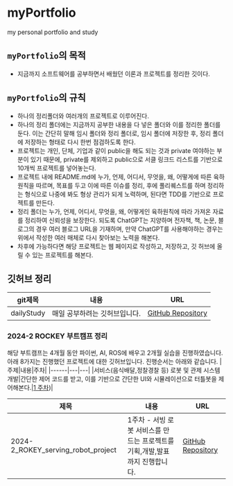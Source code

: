 # myPortfolio
my personal portfolio and study

## `myPortfolio`의 목적
  - 지금까지 소프트웨어를 공부하면서 배웠던 이론과 프로젝트를 정리한 깃이다.

## `myPortfolio`의 규칙
  - 하나의 정리폴더와 여러개의 프로젝트로 이루어진다.
  - 하나의 정리 폴더에는 지금까지 공부한 내용을 다 넣은 폴더와 이를 정리한 폴더를 둔다. 이는 간단히 말해 임시 폴더와 정리 폴더로, 임시 폴더에 저장한 후, 정리 폴더에 저장하는 형태로 다시 한번 점검하도록 한다.
  - 프로젝트는 개인, 단체, 기업과 같이 public을 해도 되는 것과 private 여야하는 부분이 있기 때문에, private를 제외하고 public으로 서클 링크드 리스트를 기반으로 10개씩 프로젝트를 넣어놓는다.
  - 프로젝트 내에 README.md에 누가, 언제, 어디서, 무엇을, 왜, 어떻게에 따른 육하원칙을 따르며, 목표를 두고 이에 따른 이슈를 정리, 후에 풀리퀘스트를 하며 정리하는 형식으로 나중에 봐도 형상 관리가 되게 노력하며, 된다면 TDD를 기반으로 프로젝트를 만든다.
  - 정리 폴더는 누가, 언제, 어디서, 무엇을, 왜, 어떻게인 육하원칙에 따라 가져온 자료를 정리하여 신뢰성을 보장한다. 되도록 ChatGPT는 지양하며 전자책, 책, 논문, 블로그의 경우 여러 블로그 URL을 기재하며, 만약 ChatGPT를 사용해야하는 경우는 위에서 작성한 여러 매체로 다시 찾아보는 노력을 해본다.
  - 차후에 가능하다면 해당 프로젝트는 웹 페이지로 작성하고, 저장하고, 깃 허브에 올릴 수 있는 프로젝트를 해본다.
## 깃허브 정리

|git제목|내용|URL|
|------|---|---|
|dailyStudy|매일 공부하려는 깃허브입니다.|[GitHub Repository](https://github.com/malenwater/dailyStudy)|

### 2024-2 ROCKEY 부트캠프 정리
해당 부트캠프는 4개월 동안 파이썬, AI, ROS에 배우고 2개월 실습을 진행하였습니다. 아래 8가지는 진행했던 프로젝트에 대한 깃허브입니다. 진행순서는 아래와 같습니다.
|주제|내용|주차|
|------|---|---|
|서비스(음식배달,정찰경찰 등) 로봇 및 관제 시스템 개발|간단한 제어 코드를 받고, 이를 기반으로 간단한 UI와 시뮬레이션으로 터틀봇을 제어해본다.|[1 주차](https://github.com/malenwater/2024-2_ROKEY_serving_robot_project))|


|제목|내용|URL|
|------|---|---|
|2024-2_ROKEY_serving_robot_project|1주차 - 서빙 로봇 서비스를 만드는 프로젝트를 기획,개발,발표까지 진행합니다.|[GitHub Repository](https://github.com/malenwater/2024-2_ROKEY_serving_robot_project)|
